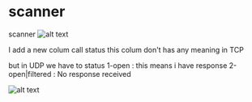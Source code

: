 # scanner
scanner
![alt text](https://raw.githubusercontent.com/0xf1f1/second/master/img/Screenshot%20from%202019-02-25%2010-56-00.png)



I add a new colum call status 
this colum don't has any meaning in TCP

but in UDP
  we have to status
  1-open : this means i have response
  2-open|filtered : No response received
  
  
  ![alt text](https://raw.githubusercontent.com/0xf1f1/second/master/img/status.png)
